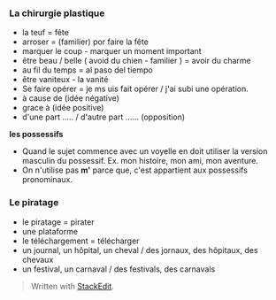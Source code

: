 


### La chirurgie plastique 
- la teuf = fête 
- arroser = (familier) por faire la fête
- marquer le coup - marquer un moment important
- être beau / belle  ( avoid du chien - familier ) = avoir du charme
-  au fil du temps = al paso del tiempo
- être vaniteux - la vanité
- Se faire opérer = je ms uis fait opérer / j'ai subi une opération.
- à cause de (idée négative)
- grace à (idée positive)
- d'une part ..... /  d'autre part ...... (opposition)

**les possessifs**
- Quand le sujet commence avec un voyelle en doit utiliser la version masculin du possessif. Ex. mon histoire, mon ami, mon aventure. 
- On n'utilise pas **m'** parce que, c'est appartient aux possessifs pronominaux. 

### Le piratage

- le piratage = pirater
- une plataforme
- le téléchargement = télécharger
- un journal, un hôpital, un cheval / des jornaux, des hôpitaux, des chevaux
- un festival, un carnaval / des festivals, des carnavals

> Written with [StackEdit](https://stackedit.io/).
<!--stackedit_data:
eyJoaXN0b3J5IjpbMTkzMjYwMjk4MywxNDE4NTc2MDk0LC0yMD
k3MDkyNTQ5LDExNDcyMjAwNjQsLTE5MjE5OTU0MjYsNDY1MzE5
NzY2LDEzMzIxNDAyNjUsLTUwMzU3NTU5OCwtMTUyNzQ2Mjg2NV
19
-->